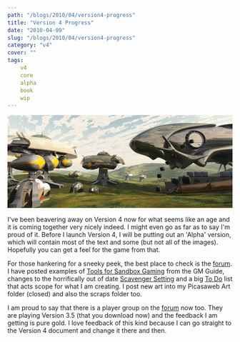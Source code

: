 ```yaml
---
path: "/blogs/2010/04/version4-progress"
title: "Version 4 Progress"
date: "2010-04-09"
slug: "/blogs/2010/04/version4-progress"
category: "v4"
cover: ""
tags:
    v4
    core
    alpha
    book
    wip
---
```


![A freighter hovers over a croft far while hoppers zip crates back and forth](./images/books-v4-croft-example.jpg)
               
I've been beavering away on Version 4 now for what seems like an age and it is coming together very nicely indeed. I might even go as far as to say I'm proud of it. Before I launch Version 4, I will be putting out an 'Alpha' version, which will contain most of the text and some (but not all of the images). Hopefully you can get a feel for the game from that.

For those hankering for a sneeky peek, the best place to check is the [forum](http://www.1km1kt.net/forum/viewforum.php?f=34). I have posted examples of [Tools for Sandbox Gaming](http://www.1km1kt.net/forum/viewtopic.php?f=34;t=2364) from the GM Guide, changes to the horrifically out of date [Scavenger Setting](http://www.1km1kt.net/forum/viewtopic.php?f=34;t=2381) and a big [To Do](http://www.1km1kt.net/forum/viewtopic.php?f=34;=2283) list that acts scope for what I am creating. I post new art into my Picasaweb Art folder (closed) and also the scraps folder too</a>.

I am proud to say that there is a player group on the [forum](http://www.1km1kt.net/forum/viewforum.php?f=34) now too. They are playing Version 3.5 (that you download now) and the feedback I am getting is pure gold. I love feedback of this kind because I can go straight to the Version 4 document and change it there and then.